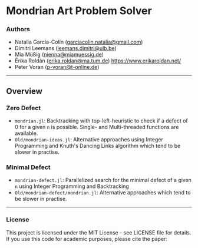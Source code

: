 # Mondrian Art Problem Solver

### Authors
* Natalia García-Colín (garciacolin.natalia@gmail.com)
* Dimitri Leemans (leemans.dimitri@ulb.be)
* Mia Müßig (nienna@miamuessig.de)
* Érika Roldán (erika.roldan@ma.tum.de) https://www.erikaroldan.net/
* Peter Voran (p-voran@t-online.de)

---

## Overview

### Zero Defect

* `mondrian.jl`: Backtracking with top-left-heuristic to check if a defect of 0 for a given `n` is possible. Single- and Multi-threaded functions are available.
* `Old/mondrian-ideas.jl`: Alternative approaches using Integer Programming and Knuth's Dancing Links algorithm which tend to be slower in practise.

### Minimal Defect
* `mondrian-defect.jl`: Parallelized search for the minimal defect of a given `n` using Integer Programming and Backtracking
* `Old/mondrian-defect/mondrian.jl`: Alternative approaches which tend to be slower in practise.

---

### License
This project is licensed under the MIT License - see LICENSE file for details. If you use this code for academic purposes, please cite the paper: 
